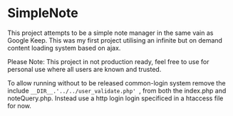 # SimpleNote
This project attempts to be a simple note manager in the same vain as Google Keep. This was my first project utilising an infinite but on demand content loading system based on ajax.

Please Note: This project in not production ready, feel free to use for personal use where all users are known and trusted.

To allow running without to be released common-login system remove the include `__DIR__.'../../user_validate.php' `, from both the index.php and noteQuery.php. Instead use a http login login specificed in a htaccess file for now.
